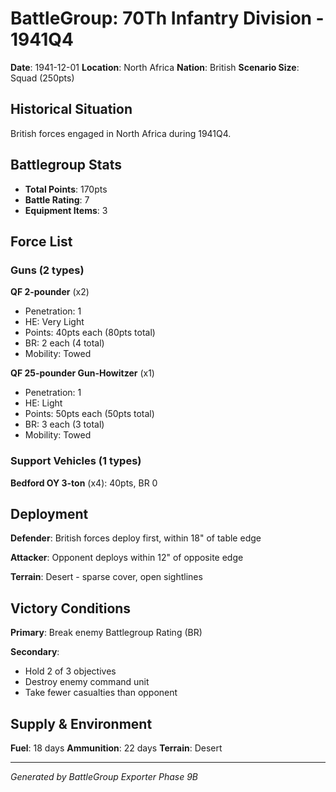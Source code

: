 # BattleGroup: 70Th Infantry Division - 1941Q4

**Date**: 1941-12-01
**Location**: North Africa
**Nation**: British
**Scenario Size**: Squad (250pts)

## Historical Situation

British forces engaged in North Africa during 1941Q4.

## Battlegroup Stats

- **Total Points**: 170pts
- **Battle Rating**: 7
- **Equipment Items**: 3

## Force List

### Guns (2 types)

**QF 2-pounder** (x2)
- Penetration: 1
- HE: Very Light
- Points: 40pts each (80pts total)
- BR: 2 each (4 total)
- Mobility: Towed

**QF 25-pounder Gun-Howitzer** (x1)
- Penetration: 1
- HE: Light
- Points: 50pts each (50pts total)
- BR: 3 each (3 total)
- Mobility: Towed

### Support Vehicles (1 types)

**Bedford OY 3-ton** (x4): 40pts, BR 0

## Deployment

**Defender**: British forces deploy first, within 18" of table edge

**Attacker**: Opponent deploys within 12" of opposite edge

**Terrain**: Desert - sparse cover, open sightlines

## Victory Conditions

**Primary**: Break enemy Battlegroup Rating (BR)

**Secondary**:
- Hold 2 of 3 objectives
- Destroy enemy command unit
- Take fewer casualties than opponent

## Supply & Environment

**Fuel**: 18 days
**Ammunition**: 22 days
**Terrain**: Desert

---

*Generated by BattleGroup Exporter Phase 9B*
